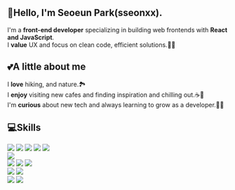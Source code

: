 
## 👋Hello, I'm Seoeun Park(sseonxx).
I'm a **front-end developer** specializing in building web frontends with **React and JavaScript**.<br>
I **value** UX and focus on clean code, efficient solutions.🕵️‍♀️<br>

## 💕A little about me
I **love** hiking, and nature.🏞️<br>
I **enjoy** visiting new cafes and finding inspiration and chilling out.☕🥐<br>
I'm **curious** about new tech and always learning to grow as a developer.👩‍💻<br>

## 💻Skills
<img src="https://img.shields.io/badge/React-61DAFB?style=flat-square&logo=React&logoColor=black"/>&nbsp;<img src="https://img.shields.io/badge/JavaScript-F7DF1E?style=flat-square&logo=javascript&logoColor=black"/>&nbsp;<img src="https://img.shields.io/badge/typescript-3178C6?style=flat-square&logo=typescript&logoColor=white"/>&nbsp;<img src="https://img.shields.io/badge/Next.js-000000?style=flat-square&logo=nextdotjs&logoColor=white"/>&nbsp;<img src="https://img.shields.io/badge/Node.js-5FA04E?style=flat-square&logo=nodedotjs&logoColor=white"/>
<br><img src="https://img.shields.io/badge/React Query-FF4154?style=flat-square&logo=reactquery&logoColor=white"/>
<br><img src="https://img.shields.io/badge/Java-blue?style=flat-square"/>&nbsp;<img src="https://img.shields.io/badge/Spring-6DB33F?style=flat-square&logo=spring&logoColor=white"/>&nbsp;<img src="https://img.shields.io/badge/NestJS-E0234E?style=flat-square&logo=nestjs&logoColor=white"/>
<br><img src="https://img.shields.io/badge/MySQL-4479A1?style=flat-square&logo=mysql&logoColor=white"/>&nbsp;<img src="https://img.shields.io/badge/PostgreSQL-4169E1?style=flat-square"/>
<br><img src="https://img.shields.io/badge/Docker-2496ED?style=flat-square&logo=docker&logoColor=white"/>&nbsp;<img src="https://img.shields.io/badge/Apache Tomcat-F8DC75?style=flat-square&logo=apachetomcat&logoColor=black"/>




<!--

https://simpleicons.org/?q=next

**sseonxx/sseonxx** is a ✨ _special_ ✨ repository because its `README.md` (this file) appears on your GitHub profile.

Here are some ideas to get you started:

- 🔭 I’m currently working on ...
- 🌱 I’m currently learning ...
- 👯 I’m looking to collaborate on ...
- 🤔 I’m looking for help with ...
- 💬 Ask me about ...
- 📫 How to reach me: ...
- 😄 Pronouns: ...
- ⚡ Fun fact: ...
-->
